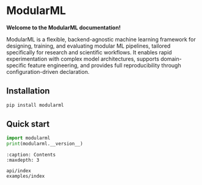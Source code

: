 # ModularML

**Welcome to the ModularML documentation!**

ModularML is a flexible, backend-agnostic machine learning framework for designing, training, and evaluating modular ML pipelines, tailored specifically for research and scientific workflows. It enables rapid experimentation with complex model architectures, supports domain-specific feature engineering, and provides full reproducibility through configuration-driven declaration.

## Installation
```bash
pip install modularml
```

## Quick start
```python
import modularml
print(modularml.__version__)
```

```{toctree}
:caption: Contents
:maxdepth: 3

api/index
examples/index
